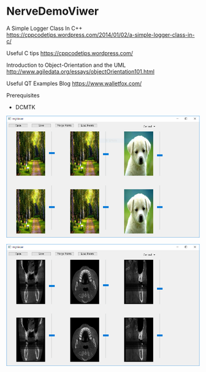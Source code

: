 # NerveDemoViwer

A Simple Logger Class In C++
https://cppcodetips.wordpress.com/2014/01/02/a-simple-logger-class-in-c/

Useful C tips
https://cppcodetips.wordpress.com/

Introduction to Object-Orientation and the UML
http://www.agiledata.org/essays/objectOrientation101.html

Useful QT Examples Blog
https://www.walletfox.com/

Prerequisites
* DCMTK

![MyImage](https://github.com/JooYongLee/NerveDemoViwer/blob/master/ImgViewer/ImgVeiwer.PNG)

![MyImage](https://github.com/JooYongLee/NerveDemoViwer/blob/master/ImgViewer/ImgVeiwer2.PNG)


